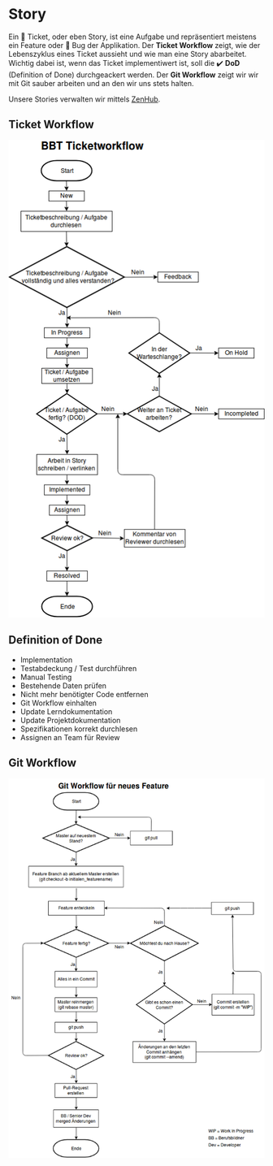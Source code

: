 # Story

Ein :ticket: Ticket, oder eben Story, ist eine Aufgabe und repräsentiert meistens ein Feature oder :bug: Bug der Applikation.
Der **Ticket Workflow** zeigt, wie der Lebenszyklus eines Ticket aussieht und wie man eine Story abarbeitet. Wichtig dabei ist, wenn das Ticket implementiwert ist, soll die :heavy_check_mark: **DoD** (Definition of Done) durchgeackert werden. Der **Git Workflow** zeigt wir wir mit Git sauber arbeiten und an den wir uns stets halten.

Unsere Stories verwalten wir mittels [ZenHub](zenhub.md).

## Ticket Workflow
![Ticket Workflow](images/ticket_workflow.png)

## Definition of Done
- Implementation
- Testabdeckung / Test durchführen
- Manual Testing
- Bestehende Daten prüfen
- Nicht mehr benötigter Code entfernen
- Git Workflow einhalten
- Update Lerndokumentation
- Update Projektdokumentation
- Spezifikationen korrekt durchlesen
- Assignen an Team für Review

## Git Workflow

![Git Workflow](images/git_workflow.png)
